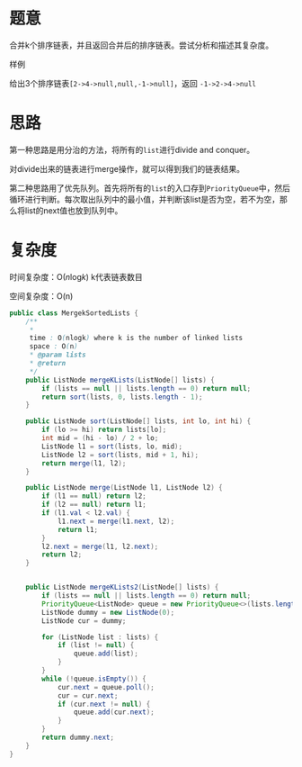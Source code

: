 # 题意

合并k个排序链表，并且返回合并后的排序链表。尝试分析和描述其复杂度。

样例

给出3个排序链表`[2->4->null,null,-1->null]`，返回 `-1->2->4->null`

# 思路

第一种思路是用分治的方法，将所有的`list`进行divide and conquer。

对divide出来的链表进行merge操作，就可以得到我们的链表结果。

第二种思路用了优先队列。首先将所有的`list`的入口存到`PriorityQueue`中，然后循环进行判断。每次取出队列中的最小值，并判断该list是否为空，若不为空，那么将list的next值也放到队列中。

# 复杂度

时间复杂度：O(*n*log*k*) k代表链表数目

空间复杂度：O(n)

```java
public class MergekSortedLists {
    /**
     *
     time : O(nlogk) where k is the number of linked lists
     space : O(n)
     * @param lists
     * @return
     */
    public ListNode mergeKLists(ListNode[] lists) {
        if (lists == null || lists.length == 0) return null;
        return sort(lists, 0, lists.length - 1);
    }

    public ListNode sort(ListNode[] lists, int lo, int hi) {
        if (lo >= hi) return lists[lo];
        int mid = (hi - lo) / 2 + lo;
        ListNode l1 = sort(lists, lo, mid);
        ListNode l2 = sort(lists, mid + 1, hi);
        return merge(l1, l2);
    }

    public ListNode merge(ListNode l1, ListNode l2) {
        if (l1 == null) return l2;
        if (l2 == null) return l1;
        if (l1.val < l2.val) {
            l1.next = merge(l1.next, l2);
            return l1;
        }
        l2.next = merge(l1, l2.next);
        return l2;
    }


    public ListNode mergeKLists2(ListNode[] lists) {
        if (lists == null || lists.length == 0) return null;
        PriorityQueue<ListNode> queue = new PriorityQueue<>(lists.length, (a, b) -> a.val - b.val);
        ListNode dummy = new ListNode(0);
        ListNode cur = dummy;

        for (ListNode list : lists) {
            if (list != null) {
                queue.add(list);
            }
        }
        while (!queue.isEmpty()) {
            cur.next = queue.poll();
            cur = cur.next;
            if (cur.next != null) {
                queue.add(cur.next);
            }
        }
        return dummy.next;
    }
}
```

